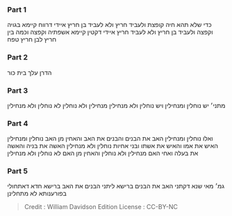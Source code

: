 
### Part 1
כדי שלא תהא חיה קופצת ולעביד חריץ ולא לעביד בן חריץ איידי דרווח קיימא בגויה וקפצה ולעביד בן חריץ ולא לעביד חריץ איידי דקטין קיימא אשפתיה וקפצה וכמה בין חריץ לבן חריץ טפח

### Part 2
הדרן עלך בית כור

### Part 3
מתני׳ יש נוחלין ומנחילין ויש נוחלין ולא מנחילין מנחילין ולא נוחלין לא נוחלין ולא מנחילין

### Part 4
ואלו נוחלין ומנחילין האב את הבנים והבנים את האב והאחין מן האב נוחלין ומנחילין האיש את אמו והאיש את אשתו ובני אחיות נוחלין ולא מנחילין האשה את בניה והאשה את בעלה ואחי האם מנחילין ולא נוחלין והאחין מן האם לא נוחלין ולא מנחילין

### Part 5
גמ׳ מאי שנא דקתני האב את הבנים ברישא ליתני הבנים את האב ברישא חדא דאתחולי בפורענותא לא מתחלינן

>Credit : William Davidson Edition
>License : CC-BY-NC